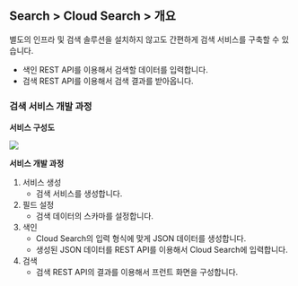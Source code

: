 ## Search > Cloud Search > 개요

별도의 인프라 및 검색 솔루션을 설치하지 않고도 간편하게 검색 서비스를 구축할 수 있습니다.

- 색인 REST API를 이용해서 검색할 데이터를 입력합니다.
- 검색 REST API를 이용해서 검색 결과를 받아옵니다.

### 검색 서비스 개발 과정

**서비스 구성도**

![](http://static.toastoven.net/prod_search/block_diagrm-20200113.png?)

**서비스 개발 과정**
1. 서비스 생성
    - 검색 서비스를 생성합니다.
2. 필드 설정
    - 검색 데이터의 스카마를 설정합니다.
3. 색인
    - Cloud Search의 입력 형식에 맞게 JSON 데이터를 생성합니다.
    - 생성된 JSON 데이터를 REST API를 이용해서 Cloud Search에 입력합니다.
4. 검색
    - 검색 REST API의 결과를 이용해서 프런트 화면을 구성합니다.
